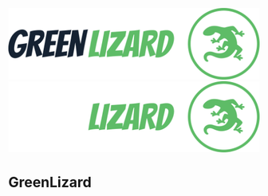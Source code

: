 ![Fancy logo](assets/green-lizard-logo-full.svg#gh-dark-mode-only)
![Fancy logo](assets/green-lizard-logo-full-light.svg#gh-light-mode-only)
# GreenLizard